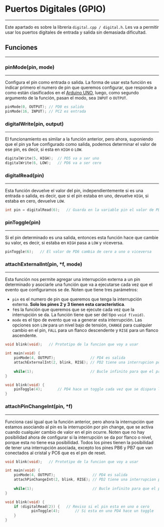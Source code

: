 # Puertos Digitales (GPIO)
---
Este apartado es sobre la librería `digital.cpp / digital.h`. Les va a permitir usar los puertos digitales de entrada y salida sin demasiada dificultad.

## Funciones
---
### pinMode(pin, mode)
---
Configura el pin como entrada o salida. La forma de usar esta función es indicar primero el numero de pin que queremos configurar, que responde a como están clasificados en el [Arduino UNO](https://images.prismic.io/circuito/8e3a980f0f964cc539b4cbbba2654bb660db6f52_arduino-uno-pinout-diagram.png?auto=compress,format), luego, como segundo argumento de la función, pasan el modo, sea `INPUT` o `OUTPUT`.

```c
pinMode(0, OUTPUT); // PD0 es salida
pinMode(16, INPUT); // PC2 es entrada
```

### digitalWrite(pin, output)
---
El funcionamiento es similar a la función anterior, pero ahora, suponiendo que el pin ya fue configurado como salida, podemos determinar el valor de ese pin, es decir, si esta en `HIGH` o `LOW`.

```c
digitalWrite(5, HIGH);  // PD5 va a ser uno
digitalWrite(6, LOW);   // PD6 va a ser cero
```

### digitalRead(pin)
---
Esta función devuelve el valor del pin, independientemente si es una entrada o salida, es decir, que si el pin estaba en uno, devuelve `HIGH`, si estaba en cero, devuelve `LOW`.

```c
int pin = digitalRead(6);   // Guarda en la variable pin el valor de PD6
```

### pinToggle(pin)
---
Si el pin determinado es una salida, entonces esta función hace que cambie su valor, es decir, si estaba en `HIGH` pasa a `LOW` y viceversa.

```c
pinToggle(6);   // El valor de PD6 cambia de cero a uno o viceversa
```

### attachExternalInt(pin, *f, mode)
---
Esta función nos permite agregar una interrupción externa a un pin determinado y asociarle una función que va a ejecutarse cada vez que el evento que configuramos se de. Noten que tiene tres parámetros:

- `pin` es el numero de pin que queremos que tenga la interrupción externa. **Solo los pines 2 y 3 tienen esta característica**.
- `f`es la función que queremos que se ejecute cada vez que la interrupción se da. La función tiene que ser del tipo `void f(void)`.
- `mode` es el tipo de evento que va a generar esta interrupción. Las opciones son `LOW` para un nivel bajo de tensión, `CHANGE` para cualquier cambio en el pin, `FALL` para un flanco descendente y `RISE` para un flanco ascendente.

```c
void blink(void);   // Prototipo de la funcion que voy a usar

int main(void) {    
	pinMode(4, OUTPUT);                // PD4 es salida    
	attachExternalInt(2, blink, RISE); // PD2 tiene una interrupcion por flanco 
																		 // ascendente que ejecuta la funcion blink    
	while(1);                          // Bucle infinito para que el programa no termine
}

void blink(void) {    
	pinToggle(4);       // PD4 hace un toggle cada vez que se dispara la interrupcion
}
```

### attachPinChangeInt(pin, *f)
---
Funciona casi igual que la función anterior, pero ahora la interrupción que estamos asociando al pin es la interrupción por pin change, que se activa cuando cualquier cambio de valor en el pin ocurre. Noten que no hay posibilidad ahora de configurar si la interrupción se da por flanco o nivel, porque esta no tiene esa posibilidad. Todos los pines tienen la posibilidad de tener una interrupción asociada, excepto los pines PB6 y PB7 que van conectados al cristal y PC6 que es el pin de reset.

```c
void blink(void);   // Prototipo de la funcion que voy a usar

int main(void) {    
	pinMode(4, OUTPUT);                 // PD4 es salida    
	attachPinChangeInt(2, blink, RISE); // PD2 tiene una interrupcion por pin change 
																			// que ejecuta la funcion blink    
	while(1);                           // Bucle infinito para que el programa no termine
}

void blink(void) {    
	if (digitalRead(2)) {   // Reviso si el pin esta en uno o cero        
			pinToggle(4);       // Si esta en uno PD4 hace un toggle    
	}
}
```
